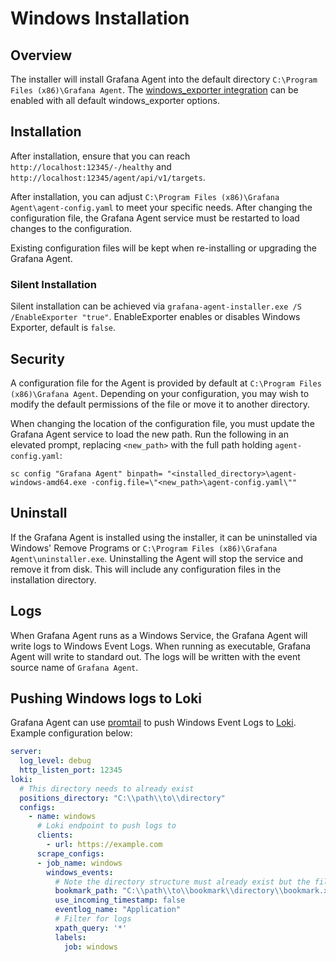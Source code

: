 # Windows Installation

## Overview

The installer will install Grafana Agent into the default directory `C:\Program Files (x86)\Grafana Agent`. The [windows_exporter integration](https://github.com/prometheus-community/windows_exporter) can be enabled with all default windows_exporter options. 

## Installation

After installation, ensure that you can reach `http://localhost:12345/-/healthy` and `http://localhost:12345/agent/api/v1/targets`. 

After installation, you can adjust `C:\Program Files (x86)\Grafana Agent\agent-config.yaml` to meet your specific needs. After changing the configuration file, the Grafana Agent service must be restarted to load changes to the configuration.

Existing configuration files will be kept when re-installing or upgrading the Grafana Agent.

### Silent Installation

Silent installation can be achieved via  `grafana-agent-installer.exe /S  /EnableExporter "true"`. EnableExporter enables or disables Windows Exporter, default is `false`.

## Security

A configuration file for the Agent is provided by default at `C:\Program Files (x86)\Grafana Agent`. Depending on your configuration, you may wish to modify the default permissions of the file or move it to another directory. 

When changing the location of the configuration file, you must update the Grafana Agent service to load the new path. Run the following in an elevated prompt, replacing `<new_path>` with the full path holding `agent-config.yaml`:

```
sc config "Grafana Agent" binpath= "<installed_directory>\agent-windows-amd64.exe -config.file=\"<new_path>\agent-config.yaml\""
```

## Uninstall

If the Grafana Agent is installed using the installer, it can be uninstalled via Windows' Remove Programs or `C:\Program Files (x86)\Grafana Agent\uninstaller.exe`. Uninstalling the Agent will stop the service and remove it from disk. This will include any configuration files in the installation directory. 

## Logs

When Grafana Agent runs as a Windows Service, the Grafana Agent will write logs to Windows Event Logs. When running as executable, Grafana Agent will write to standard out. The logs will be written with the event source name of `Grafana Agent`.

## Pushing Windows logs to Loki

Grafana Agent can use [promtail](https://grafana.com/docs/loki/latest/clients/promtail/) to push Windows Event Logs to [Loki](https://github.com/grafana/loki). Example configuration below:

```yaml
server:
  log_level: debug
  http_listen_port: 12345
loki:
  # This directory needs to already exist
  positions_directory: "C:\\path\\to\\directory"
  configs:
    - name: windows 
      # Loki endpoint to push logs to
      clients:
        - url: https://example.com
      scrape_configs: 
      - job_name: windows
        windows_events:
          # Note the directory structure must already exist but the file will be created on demand
          bookmark_path: "C:\\path\\to\\bookmark\\directory\\bookmark.xml"
          use_incoming_timestamp: false
          eventlog_name: "Application"
          # Filter for logs
          xpath_query: '*'
          labels:
            job: windows
```
